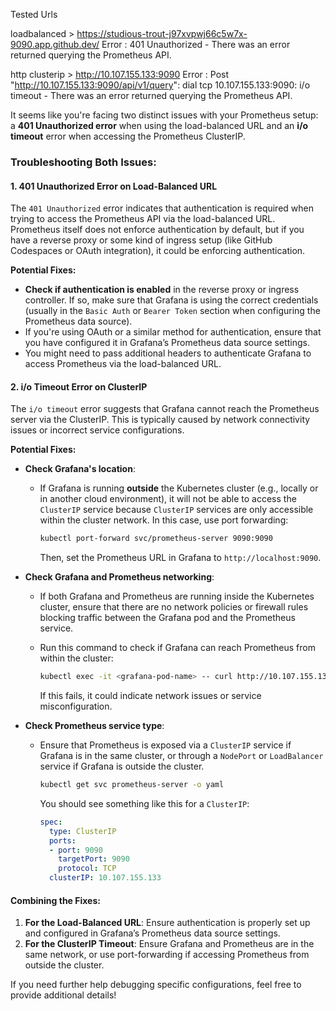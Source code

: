 Tested Urls

loadbalanced > https://studious-trout-j97xvpwj66c5w7x-9090.app.github.dev/
Error : 401 Unauthorized - There was an error returned querying the Prometheus API.

http clusterip > http://10.107.155.133:9090 
Error : Post "http://10.107.155.133:9090/api/v1/query": dial tcp 10.107.155.133:9090: i/o timeout - There was an error returned querying the Prometheus API.


It seems like you're facing two distinct issues with your Prometheus setup: a **401 Unauthorized error** when using the load-balanced URL and an **i/o timeout** error when accessing the Prometheus ClusterIP.

### Troubleshooting Both Issues:

#### 1. **401 Unauthorized Error on Load-Balanced URL**

The `401 Unauthorized` error indicates that authentication is required when trying to access the Prometheus API via the load-balanced URL. Prometheus itself does not enforce authentication by default, but if you have a reverse proxy or some kind of ingress setup (like GitHub Codespaces or OAuth integration), it could be enforcing authentication.

**Potential Fixes:**

- **Check if authentication is enabled** in the reverse proxy or ingress controller. If so, make sure that Grafana is using the correct credentials (usually in the `Basic Auth` or `Bearer Token` section when configuring the Prometheus data source).
- If you're using OAuth or a similar method for authentication, ensure that you have configured it in Grafana’s Prometheus data source settings.
- You might need to pass additional headers to authenticate Grafana to access Prometheus via the load-balanced URL.

#### 2. **i/o Timeout Error on ClusterIP**

The `i/o timeout` error suggests that Grafana cannot reach the Prometheus server via the ClusterIP. This is typically caused by network connectivity issues or incorrect service configurations.

**Potential Fixes:**

- **Check Grafana's location**:
  - If Grafana is running **outside** the Kubernetes cluster (e.g., locally or in another cloud environment), it will not be able to access the `ClusterIP` service because `ClusterIP` services are only accessible within the cluster network. In this case, use port forwarding:

    ```bash
    kubectl port-forward svc/prometheus-server 9090:9090
    ```

    Then, set the Prometheus URL in Grafana to `http://localhost:9090`.

- **Check Grafana and Prometheus networking**:
  - If both Grafana and Prometheus are running inside the Kubernetes cluster, ensure that there are no network policies or firewall rules blocking traffic between the Grafana pod and the Prometheus service.
  - Run this command to check if Grafana can reach Prometheus from within the cluster:

    ```bash
    kubectl exec -it <grafana-pod-name> -- curl http://10.107.155.133:9090
    ```

    If this fails, it could indicate network issues or service misconfiguration.

- **Check Prometheus service type**:
  - Ensure that Prometheus is exposed via a `ClusterIP` service if Grafana is in the same cluster, or through a `NodePort` or `LoadBalancer` service if Grafana is outside the cluster.

    ```bash
    kubectl get svc prometheus-server -o yaml
    ```

    You should see something like this for a `ClusterIP`:

    ```yaml
    spec:
      type: ClusterIP
      ports:
      - port: 9090
        targetPort: 9090
        protocol: TCP
      clusterIP: 10.107.155.133
    ```

#### **Combining the Fixes**:

1. **For the Load-Balanced URL**: Ensure authentication is properly set up and configured in Grafana’s Prometheus data source settings.
2. **For the ClusterIP Timeout**: Ensure Grafana and Prometheus are in the same network, or use port-forwarding if accessing Prometheus from outside the cluster.

If you need further help debugging specific configurations, feel free to provide additional details!
